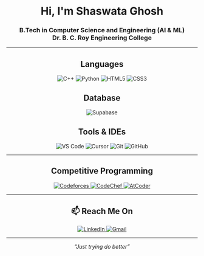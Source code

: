 <h1 align="center">Hi, I'm Shaswata Ghosh</h1>
<h3 align="center">B.Tech in Computer Science and Engineering (AI & ML)<br>Dr. B. C. Roy Engineering College</h3>

---

<h2 align="center">Languages</h2>
<p align="center">
  <img src="https://img.shields.io/badge/C++-00599C?style=for-the-badge&logo=c%2B%2B&logoColor=white" alt="C++" />
  <img src="https://img.shields.io/badge/Python-FFD43B?style=for-the-badge&logo=python&logoColor=blue" alt="Python" />
  <img src="https://img.shields.io/badge/HTML5-E34F26?style=for-the-badge&logo=html5&logoColor=white" alt="HTML5" />
  <img src="https://img.shields.io/badge/CSS3-1572B6?style=for-the-badge&logo=css3&logoColor=white" alt="CSS3" />
</p>

<h2 align="center">Database</h2>
<p align="center">
  <img src="https://img.shields.io/badge/Supabase-3ECF8E?style=for-the-badge&logo=supabase&logoColor=white" alt="Supabase" />
</p>

<h2 align="center">Tools & IDEs</h2>
<p align="center">
  <img src="https://img.shields.io/badge/VS%20Code-0078D4?style=for-the-badge&logo=visual-studio-code&logoColor=white" alt="VS Code" />
  <img src="https://img.shields.io/badge/Cursor-000000?style=for-the-badge&logo=cursor&logoColor=white" alt="Cursor" />
  <img src="https://img.shields.io/badge/Git-F05032?style=for-the-badge&logo=git&logoColor=white" alt="Git" />
  <img src="https://img.shields.io/badge/GitHub-181717?style=for-the-badge&logo=github&logoColor=white" alt="GitHub" />
</p>

---

<h2 align="center">Competitive Programming</h2>
<p align="center">
  <a href="https://codeforces.com/profile/_GitGud" target="_blank">
    <img src="https://img.shields.io/badge/Codeforces-445f9d?style=for-the-badge&logo=Codeforces&logoColor=white" alt="Codeforces" />
  </a>
  <a href="https://www.codechef.com/users/git_gud_04" target="_blank">
    <img src="https://img.shields.io/badge/CodeChef-B92B27?style=for-the-badge&logo=Codechef&logoColor=white" alt="CodeChef" />
  </a>
  <a href="https://atcoder.jp/users/_GitGud" target="_blank">
    <img src="https://img.shields.io/badge/AtCoder-1F8ACB?style=for-the-badge&logo=atcoder&logoColor=white" alt="AtCoder" />
  </a>
</p>

---





<h2 align="center">📫 Reach Me On</h2>
<p align="center">
  <a href="https://www.linkedin.com/in/shaswata-ghosh-a650a6332/" target="_blank">
    <img src="https://img.shields.io/badge/LinkedIn-0A66C2?style=for-the-badge&logo=linkedin&logoColor=white" alt="LinkedIn" />
  </a>
  <a href="mailto:shaswataghosh091@gmail.com" target="_blank">
    <img src="https://img.shields.io/badge/Gmail-D14836?style=for-the-badge&logo=gmail&logoColor=white" alt="Gmail" />
  </a>
</p>

---

<p align="center"><i>“Just trying do better”</i></p>
